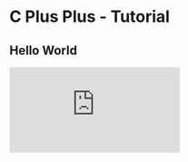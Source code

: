 # C Plus Plus - Tutorial

## Hello World
![alt text](https://github.com/NashoNightmare/CPP-Notes/blob/35ea73c72cb3bb51831235606d74fed029d2aad3/code/hello_world.cpp#L1)
